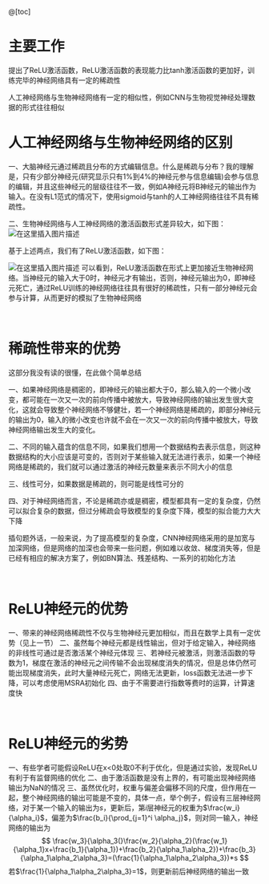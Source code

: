 ﻿@[toc]

# 主要工作
提出了ReLU激活函数，ReLU激活函数的表现能力比tanh激活函数的更加好，训练完毕的神经网络具有一定的稀疏性

人工神经网络与生物神经网络有一定的相似性，例如CNN与生物视觉神经处理数据的形式往往相似
<br>

# 人工神经网络与生物神经网络的区别

 一、大脑神经元通过稀疏且分布的方式编辑信息。什么是稀疏与分布？我的理解是，只有少部分神经元(研究显示只有1%到4%的神经元参与信息编辑)会参与信息的编辑，并且这些神经元的层级往往不一致，例如A神经元将B神经元的输出作为输入。在没有L1范式的情况下，使用sigmoid与tanh的人工神经网络往往不具有稀疏性。
 
 二、生物神经网络与人工神经网络的激活函数形式差异较大，如下图：
 ![在这里插入图片描述](https://img-blog.csdnimg.cn/20190826155220787.png?x-oss-process=image/watermark,type_ZmFuZ3poZW5naGVpdGk,shadow_10,text_aHR0cHM6Ly9ibG9nLmNzZG4ubmV0L2RoYWl1ZGE=,size_16,color_FFFFFF,t_70) 

基于上述两点，我们有了ReLU激活函数，如下图：

![在这里插入图片描述](https://img-blog.csdnimg.cn/20190826155649606.png?x-oss-process=image/watermark,type_ZmFuZ3poZW5naGVpdGk,shadow_10,text_aHR0cHM6Ly9ibG9nLmNzZG4ubmV0L2RoYWl1ZGE=,size_16,color_FFFFFF,t_70)
可以看到，ReLU激活函数在形式上更加接近生物神经网络。当神经元的输入大于0时，神经元才有输出，否则，神经元输出为0，即神经元死亡，通过ReLU训练的神经网络往往具有很好的稀疏性，只有一部分神经元会参与计算，从而更好的模拟了生物神经网络

<br>

# 稀疏性带来的优势
这部分我没有读的很懂，在此做个简单总结

一、如果神经网络是稠密的，即神经元的输出都大于0，那么输入的一个微小改变，都可能在一次又一次的前向传播中被放大，导致神经网络的输出发生很大变化，这就会导致整个神经网络不够健壮，若一个神经网络是稀疏的，即部分神经元的输出为0，输入的微小改变也许就不会在一次又一次的前向传播中被放大，导致神经网络输出发生大的变化。

二、不同的输入蕴含的信息不同，如果我们想用一个数据结构去表示信息，则这种数据结构的大小应该是可变的，否则对于某些输入就无法进行表示，如果一个神经网络是稀疏的，我们就可以通过激活的神经元数量来表示不同大小的信息

三、线性可分，如果数据是稀疏的，则可能是线性可分的

四、对于神经网络而言，不论是稀疏亦或是稠密，模型都具有一定的复杂度，仍然可以拟合复杂的数据，但过分稀疏会导致模型的复杂度下降，模型的拟合能力大大下降

插句题外话，一般来说，为了提高模型的复杂度，CNN神经网络采用的是加宽与加深网络，但是网络的加深也会带来一些问题，例如难以收敛、梯度消失等，但是已经有相应的解决方案了，例如BN算法、残差结构、一系列的初始化方法

<br>

# ReLU神经元的优势
一、带来的神经网络稀疏性不仅与生物神经元更加相似，而且在数学上具有一定优势（见上一节）
二、虽然每个神经元都是线性输出，但对于给定输入，神经网络的非线性可通过是否激活某个神经元体现
三、若神经元被激活，则激活函数的导数为1，梯度在激活的神经元之间传输不会出现梯度消失的情况，但是总体仍然可能出现梯度消失，此时大量神经元死亡，网络无法更新，loss函数无法进一步下降，可以考虑使用MSRA初始化
四、由于不需要进行指数等费时的运算，计算速度快

<br>

# ReLU神经元的劣势
一、有些学者可能假设ReLU在x<0处取0不利于优化，但是通过实验，发现ReLU有利于有监督网络的优化
二、由于激活函数是没有上界的，有可能出现神经网络输出为NaN的情况
三、虽然优化时，权重与偏差会偏移不同的尺度，但作用在一起，整个神经网络的输出可能是不变的，具体一点，举个例子，假设有三层神经网络，对于某一个输入的输出为$s$，更新后，第$i$层神经元的权重为$\frac{w_i}{\alpha_i}$，偏差为$\frac{b_i}{\prod_{j=1}^i \alpha_j}$，则对同一输入，神经网络的输出为
$$
\frac{w_3}{\alpha_3(}\frac{w_2}{\alpha_2}(\frac{w_1}{\alpha_1}x+\frac{b_1}{\alpha_1})+\frac{b_2}{\alpha_1\alpha_2})+\frac{b_3}{\alpha_1\alpha_2\alpha_3}=(\frac{1}{\alpha_1\alpha_2\alpha_3})*s
$$
若$\frac{1}{\alpha_1\alpha_2\alpha_3}=1$，则更新前后神经网络的输出一致




